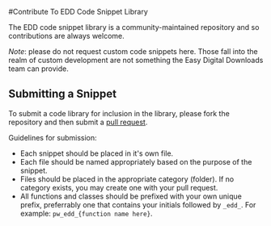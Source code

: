 #Contribute To EDD Code Snippet Library

The EDD code snippet library is a community-maintained repository and so contributions are always welcome.

*Note*: please do not request custom code snippets here. Those fall into the realm of custom development are not something the Easy Digital Downloads team can provide.

## Submitting a Snippet

To submit a code library for inclusion in the library, please fork the repository and then submit a [pull request](http://pippinsplugins.com/submitting-your-first-pull-request/).

Guidelines for submission:

- Each snippet should be placed in it's own file.
- Each file should be named appropriately based on the purpose of the snippet.
- Files should be placed in the appropriate category (folder). If no category exists, you may create one with your pull request.
- All functions and classes should be prefixed with your own unique prefix, preferrably one that contains your initials followed by `_edd_`. For example: `pw_edd_{function name here}`.
